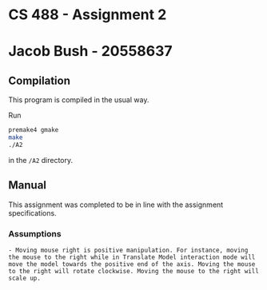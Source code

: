 # CS 488 - Assignment 2
# Jacob Bush - 20558637

## Compilation
This program is compiled in the usual way.

Run
```sh
premake4 gmake
make
./A2
```
in the `/A2` directory.

## Manual
This assignment was completed to be in line with the assignment specifications.

### Assumptions
	- Moving mouse right is positive manipulation. For instance, moving the mouse to the right while in Translate Model interaction mode will move the model towards the positive end of the axis. Moving the mouse to the right will rotate clockwise. Moving the mouse to the right will scale up.